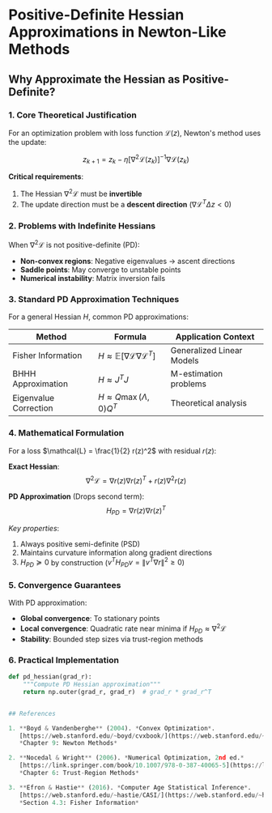 # Positive-Definite Hessian Approximations in Newton-Like Methods

## Why Approximate the Hessian as Positive-Definite?

### 1. Core Theoretical Justification

For an optimization problem with loss function $\mathcal{L}(z)$, Newton's method uses the update:

$$
z_{k+1} = z_k - \eta [\nabla^2 \mathcal{L}(z_k)]^{-1} \nabla \mathcal{L}(z_k)
$$

**Critical requirements**:
1. The Hessian $\nabla^2 \mathcal{L}$ must be **invertible**
2. The update direction must be a **descent direction** ($\nabla \mathcal{L}^T \Delta z < 0$)

### 2. Problems with Indefinite Hessians

When $\nabla^2 \mathcal{L}$ is not positive-definite (PD):
- **Non-convex regions**: Negative eigenvalues → ascent directions
- **Saddle points**: May converge to unstable points
- **Numerical instability**: Matrix inversion fails

### 3. Standard PD Approximation Techniques

For a general Hessian $H$, common PD approximations:

| Method                | Formula                          | Application Context          |
|-----------------------|----------------------------------|------------------------------|
| Fisher Information    | $H \approx \mathbb{E}[\nabla \mathcal{L} \nabla \mathcal{L}^T]$ | Generalized Linear Models    |
| BHHH Approximation    | $H \approx J^T J$                | M-estimation problems        |
| Eigenvalue Correction | $H \approx Q \max(\Lambda,0) Q^T$ | Theoretical analysis         |

### 4. Mathematical Formulation

For a loss $\mathcal{L} = \frac{1}{2} r(z)^2$ with residual $r(z)$:

**Exact Hessian**:
$$
\nabla^2 \mathcal{L} = \nabla r(z) \nabla r(z)^T + r(z) \nabla^2 r(z)
$$

**PD Approximation** (Drops second term):
$$
H_{PD} = \nabla r(z) \nabla r(z)^T
$$

*Key properties*:
1. Always positive semi-definite (PSD)
2. Maintains curvature information along gradient directions
3. $H_{PD} \succeq 0$ by construction ($v^T H_{PD} v = \|v^T \nabla r\|^2 \geq 0$)

### 5. Convergence Guarantees

With PD approximation:
- **Global convergence**: To stationary points
- **Local convergence**: Quadratic rate near minima if $H_{PD} \approx \nabla^2 \mathcal{L}$
- **Stability**: Bounded step sizes via trust-region methods

### 6. Practical Implementation

```python
def pd_hessian(grad_r):
    """Compute PD Hessian approximation"""
    return np.outer(grad_r, grad_r)  # grad_r * grad_r^T


## References

1. **Boyd & Vandenberghe** (2004). *Convex Optimization*.  
   [https://web.stanford.edu/~boyd/cvxbook/](https://web.stanford.edu/~boyd/cvxbook/)  
   *Chapter 9: Newton Methods*

2. **Nocedal & Wright** (2006). *Numerical Optimization, 2nd ed.*  
   [https://link.springer.com/book/10.1007/978-0-387-40065-5](https://link.springer.com/book/10.1007/978-0-387-40065-5)  
   *Chapter 6: Trust-Region Methods*

3. **Efron & Hastie** (2016). *Computer Age Statistical Inference*.  
   [https://web.stanford.edu/~hastie/CASI/](https://web.stanford.edu/~hastie/CASI/)  
   *Section 4.3: Fisher Information*
